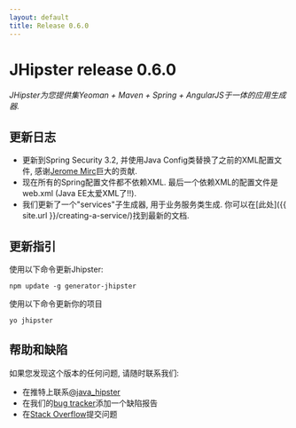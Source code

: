 ```yaml
---
layout: default
title: Release 0.6.0
---
```


JHipster release 0.6.0
==================

*JHipster为您提供集Yeoman + Maven + Spring + AngularJS于一体的应用生成器.*

更新日志
----------

- 更新到Spring Security 3.2, 并使用Java Config类替换了之前的XML配置文件, 感谢[Jerome Mirc](https://twitter.com/JeromeMirc)巨大的贡献.
- 现在所有的Spring配置文件都不依赖XML. 最后一个依赖XML的配置文件是web.xml (Java EE太爱XML了!!).
- 我们更新了一个"services"子生成器, 用于业务服务类生成. 你可以在[此处]({{ site.url }}/creating-a-service/)找到最新的文档.

更新指引
------------

使用以下命令更新Jhipster:

```
npm update -g generator-jhipster
```

使用以下命令更新你的项目

```
yo jhipster
```

帮助和缺陷
--------------

如果您发现这个版本的任何问题, 请随时联系我们:

- 在推特上联系[@java_hipster](https://twitter.com/java_hipster)
- 在我们的[bug tracker](https://github.com/jhipster/generator-jhipster/issues?state=open)添加一个缺陷报告
- 在[Stack Overflow](http://stackoverflow.com/tags/jhipster/info)提交问题
